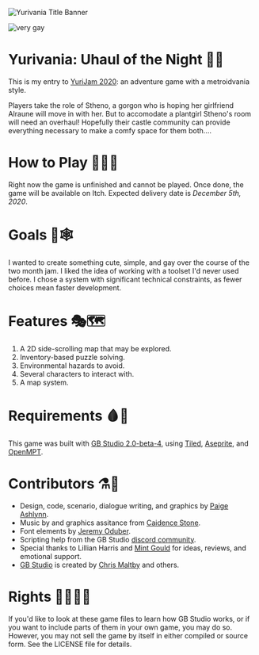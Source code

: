 ![Yurivania Title Banner](banner.png)

![very gay](https://img.shields.io/badge/very-gay-ff69bf?style=plastic)

# Yurivania: Uhaul of the Night 🌱🐍

This is my entry to [YuriJam 2020](https://itch.io/jam/yuri-game-jam-2020): an adventure game with a metroidvania style.

Players take the role of Stheno, a gorgon who is hoping her girlfriend Alraune will move in with her.
But to accomodate a plantgirl Stheno's room will need an overhaul!
Hopefully their castle community can provide everything necessary to make a comfy space for them both....

# How to Play 🧛‍♀️🏰

Right now the game is unfinished and cannot be played.  Once done, the game will be available on Itch.  Expected delivery date is *December 5th, 2020*.

# Goals 👭🕸️

I wanted to create something cute, simple, and gay over the course of the two month jam.
I liked the idea of working with a toolset I'd never used before.
I chose a system with significant technical constraints, as fewer choices mean faster development.

# Features 🎭🗺️

1. A 2D side-scrolling map that may be explored.
2. Inventory-based puzzle solving.
3. Environmental hazards to avoid.
4. Several characters to interact with.
5. A map system.

# Requirements 🩸🐞

This game was built with [GB Studio 2.0-beta-4](https://chrismaltby.itch.io/gb-studio), using [Tiled](http://www.mapeditor.org/), [Aseprite](https://www.aseprite.org/), and [OpenMPT](https://openmpt.org/).

# Contributors ⚗️🍧

- Design, code, scenario, dialogue writing, and graphics by [Paige Ashlynn](https://github.com/mxashlynn/).
- Music by and graphics assitance from [Caidence Stone](https://github.com/caidencestone).
- Font elements by [Jeremy Oduber](https://jeremyoduber.itch.io/fonts-for-gb-studio).
- Scripting help from the GB Studio [discord community](https://discord.gg/bxerKnc).
- Special thanks to Lillian Harris and [Mint Gould](https://github.com/WispyMouse) for ideas, reviews, and emotional support.
- [GB Studio](gbstudio.dev/) is created by [Chris Maltby](https://github.com/chrismaltby/) and others.

# Rights 🏳️‍🌈🏳️‍⚧️

If you'd like to look at these game files to learn how GB Studio works, or if you want to include parts of them in your own game, you may do so.
However, you may not sell the game by itself in either compiled or source form.
See the LICENSE file for details.
